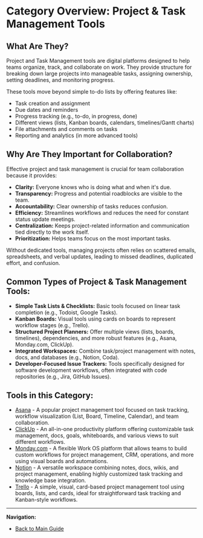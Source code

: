 # Category Overview: Project & Task Management Tools

## What Are They?

Project and Task Management tools are digital platforms designed to help teams organize, track, and collaborate on work. They provide structure for breaking down large projects into manageable tasks, assigning ownership, setting deadlines, and monitoring progress.

These tools move beyond simple to-do lists by offering features like:

*   Task creation and assignment
*   Due dates and reminders
*   Progress tracking (e.g., to-do, in progress, done)
*   Different views (lists, Kanban boards, calendars, timelines/Gantt charts)
*   File attachments and comments on tasks
*   Reporting and analytics (in more advanced tools)

## Why Are They Important for Collaboration?

Effective project and task management is crucial for team collaboration because it provides:

*   **Clarity:** Everyone knows who is doing what and when it's due.
*   **Transparency:** Progress and potential roadblocks are visible to the team.
*   **Accountability:** Clear ownership of tasks reduces confusion.
*   **Efficiency:** Streamlines workflows and reduces the need for constant status update meetings.
*   **Centralization:** Keeps project-related information and communication tied directly to the work itself.
*   **Prioritization:** Helps teams focus on the most important tasks.

Without dedicated tools, managing projects often relies on scattered emails, spreadsheets, and verbal updates, leading to missed deadlines, duplicated effort, and confusion.

## Common Types of Project & Task Management Tools:

*   **Simple Task Lists & Checklists:** Basic tools focused on linear task completion (e.g., Todoist, Google Tasks).
*   **Kanban Boards:** Visual tools using cards on boards to represent workflow stages (e.g., Trello).
*   **Structured Project Planners:** Offer multiple views (lists, boards, timelines), dependencies, and more robust features (e.g., Asana, Monday.com, ClickUp).
*   **Integrated Workspaces:** Combine task/project management with notes, docs, and databases (e.g., Notion, Coda).
*   **Developer-Focused Issue Trackers:** Tools specifically designed for software development workflows, often integrated with code repositories (e.g., Jira, GitHub Issues).

## Tools in this Category:

*   [Asana](../tools-by-category/asana.md) - A popular project management tool focused on task tracking, workflow visualization (List, Board, Timeline, Calendar), and team collaboration.
*   [ClickUp](../tools-by-category/clickup.md) - An all-in-one productivity platform offering customizable task management, docs, goals, whiteboards, and various views to suit different workflows.
*   [Monday.com](../tools-by-category/monday-com.md) - A flexible Work OS platform that allows teams to build custom workflows for project management, CRM, operations, and more using visual boards and automations.
*   [Notion](../tools-by-category/notion.md) - A versatile workspace combining notes, docs, wikis, and project management, enabling highly customized task tracking and knowledge base integration.
*   [Trello](../tools-by-category/trello.md) - A simple, visual, card-based project management tool using boards, lists, and cards, ideal for straightforward task tracking and Kanban-style workflows.

---

**Navigation:**

*   [Back to Main Guide](../README.md)
